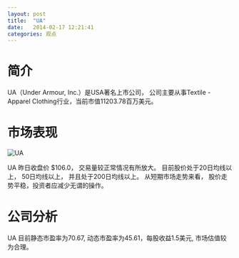 ```yaml
---
layout: post
title:  "UA"
date:   2014-02-17 12:21:41
categories: 观点
---
```


# 简介
UA（Under Armour, Inc.）是USA著名上市公司，
公司主要从事Textile - Apparel Clothing行业，当前市值11203.78百万美元。

# 市场表现

![UA](http://finviz.com/chart.ashx?t=UA&ty=c&ta=1&p=d&s=l)

UA 昨日收盘价 $106.0，
交易量较正常情况有所放大。
目前股价处于20日均线以上，
50日均线以上，
并且处于200日均线以上。
从短期市场走势来看，
股价走势平稳，投资者应减少无谓的操作。

# 公司分析
UA 目前静态市盈率为70.67, 动态市盈率为45.61，每股收益1.5美元,
市场估值较为合理。
